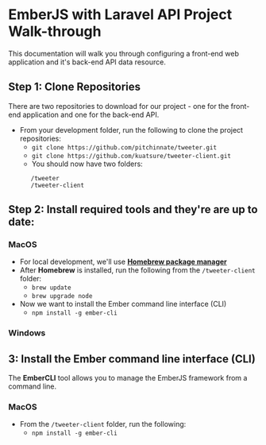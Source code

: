 # EmberJS with Laravel API Project Walk-through 
This documentation will walk you through configuring a front-end web application and it's back-end API data resource. 

## Step 1: Clone Repositories
There are two repositories to download for our project - one for the front-end application and one for the back-end API.  

+ From your development folder, run the following to clone the project repositories:  
    * `git clone https://github.com/pitchinnate/tweeter.git` 
    * `git clone https://github.com/kuatsure/tweeter-client.git` 
    * You should now have two folders: 
    ~~~
       /tweeter 
       /tweeter-client 
    ~~~

## Step 2: Install required tools and they're are up to date:  
### MacOS 

+ For local development, we'll use **[Homebrew package manager](http://brew.sh/)** 
+ After **Homebrew** is installed, run the following from the `/tweeter-client` folder: 
    * `brew update` 
    * `brew upgrade node` 
+ Now we want to install the Ember command line interface (CLI)
    * `npm install -g ember-cli` 

### Windows 

## 3: Install the Ember command line interface (CLI) 
The **EmberCLI** tool allows you to manage the EmberJS framework from a command line. 

### MacOS 
+ From the `/tweeter-client` folder, run the following:
    * `npm install -g ember-cli`
